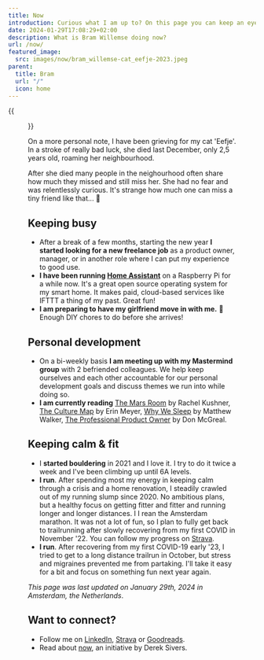 ```yaml
---
title: Now
introduction: Curious what I am up to? On this page you can keep an eye on what is keeping me busy right now.
date: 2024-01-29T17:08:29+02:00
description: What is Bram Willemse doing now?
url: /now/
featured_image:
  src: images/now/bram_willemse-cat_eefje-2023.jpeg
parent:
  title: Bram
  url: "/"
  icon: home
---
```


{{<figure src="images/now/Bram_Willemse-Eefje-2023.jpeg" alt="A tortoise cat curled up in someone's arms, looking at them softly.">}}

<p>On a more personal note, I have been grieving for my cat 'Eefje'. In a stroke of really bad luck, she died last December, only 2,5 years old, roaming her neighbourhood.</p>

<p>After she died many people in the neighourhood often share how much they missed and still miss her. She had no fear and was relentlessly curious. It's strange how much one can miss a tiny friend like that... 🥲</p>

## Keeping busy

- After a break of a few months, starting the new year **I started looking for a new freelance job** as a product owner, manager, or in another role where I can put my experience to good use.
- **I have been running [Home Assistant](https://www.home-assistant.io/ "Read about Home Assistant")** on a Raspberry Pi for a while now. It's a great open source operating system for my smart home. It makes paid, cloud-based services like IFTTT a thing of my past. Great fun!
- **I am preparing to have my girlfriend move in with me.** 💜 Enough DIY chores to do before she arrives!

## Personal development

- On a bi-weekly basis **I am meeting up with my Mastermind group** with 2 befriended colleagues. We help keep ourselves and each other accountable for our personal development goals and discuss themes we run into while doing so.
- **I am currently reading** [The Mars Room](https://www.goodreads.com/book/show/36373648-the-mars-room "Read about The Mars Room by Rachel Kushner on GoodReads") by Rachel Kushner, [The Culture Map](https://www.goodreads.com/book/show/22085568-the-culture-map "Read about The Culture Map by Erin Meyer on GoodReads") by Erin Meyer, [Why We Sleep](https://www.goodreads.com/book/show/34466963-why-we-sleep "Read about Why We Sleep by Matthew Walker on GoodReads") by Matthew Walker, [The Professional Product Owner](https://www.goodreads.com/book/show/35133269-the-professional-product-owner "Read about the Professional Product Owner by Don McGreal on GoodReads") by Don McGreal.

## Keeping calm &amp; fit

- I **started bouldering** in 2021 and I love it. I try to do it twice a week and I've been climbing up until 6A levels.
- **I run**. After spending most my energy in keeping calm through a crisis and a home renovation, I steadily crawled out of my running slump since 2020.  No ambitious plans, but a healthy focus on getting fitter and fitter and running longer and longer distances. I I rean the Amsterdam marathon. It was not a lot of fun, so I plan to fully get back to trailrunning after slowly recovering from my first COVID in November '22.  You can follow my progress on [Strava](https://strava.com/athletes/bramwillemse "Follow my training progress on Strava").
- **I run**. After recovering from my first COVID-19 early '23, I tried to get to a long distance trailrun in October, but stress and migraines prevented me from partaking. I'll take it easy for a bit and focus on something fun next year again.

*This page was last updated on <time datetime="2024-01-29T17:08:29+02:00
">January 29th, 2024</time> in Amsterdam, the Netherlands*.

## Want to connect?

- Follow me on [LinkedIn](https://linkedin.com/in/bramwillemse "Check out my profile and CV on LinkedIn"), [Strava](https://strava.com/athletes/bramwillemse "Follow my training progress on Strava") or [Goodreads](https://www.goodreads.com/bramwillemse "See what I read on my GoodReads profile").
- Read about <a href="https://nownownow.com/about">now</a>, an initiative by Derek Sivers.
